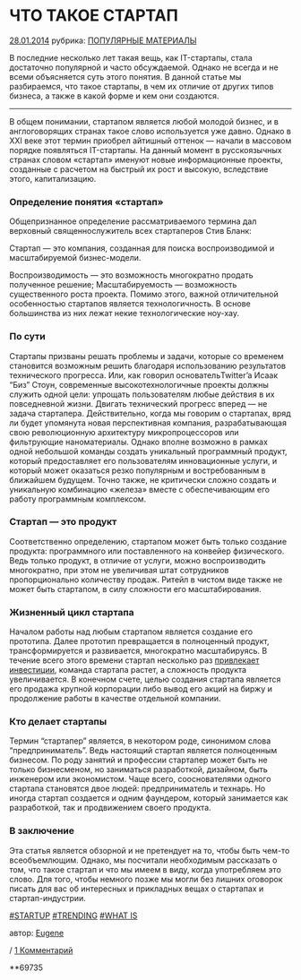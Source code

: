 # ЧТО ТАКОЕ СТАРТАП

[28.01.2014](https://itkeys.org/2014/01/28/) рубрика: [ПОПУЛЯРНЫЕ МАТЕРИАЛЫ](https://itkeys.org/category/featured/)

В последние несколько лет такая вещь, как IT-стартапы, стала достаточно популярной и часто обсуждаемой. Однако не всегда и не всеми объясняется суть этого понятия. В данной статье мы разбираемся, что такое стартапы, в чем их отличие от других типов бизнеса, а также в какой форме и кем они создаются.

------

В общем понимании, стартапом является любой молодой бизнес, и в англоговорящих странах такое слово используется уже давно. Однако в XXI веке этот термин приобрел айтишный оттенок — начали в массовом порядке появляться IT-стартапы. На данный момент в русскоязычных странах словом «стартап» именуют новые информационные проекты, созданные с расчетом на быстрый их рост и высокую, вследствие этого, капитализацию.

### Определение понятия «стартап»

Общепризнанное определение рассматриваемого термина дал верховный священнослужитель всех стартаперов Стив Бланк:

Стартап — это компания, созданная для поиска воспроизводимой и масштабируемой бизнес-модели.

Воспроизводимость — это возможность многократно продать полученное решение;
Масштабируемость — возможность существенного роста проекта.
Помимо этого, важной отличительной особенностью стартапов является технологичность. В основе большинства из них лежат некие технологические ноу-хау.

### По сути

Стартапы призваны решать проблемы и задачи, которые со временем становится возможным решить благодаря использованию результатов технического прогресса. Или, как говорил основательTwitter’a Исаак “Биз” Стоун, современные высокотехнологичные проекты должны служить одной цели: упрощать пользователям любые действия в их повседневной жизни.
Двигать технический прогресс вперед — не задача стартапера. Действительно, когда мы говорим о стартапах, вряд ли будет упомянута новая перспективная компания, разрабатывающая свою революционную архитектуру микропроцессоров или фильтрующие наноматериалы.
Однако вполне возможно в рамках одной небольшой команды создать уникальный программный продукт, который предоставляет его пользователям инновационные услуги, и который может оказаться резко популярным и востребованным в ближайшем будущем. Точно также, не критически сложно создать и уникальную комбинацию «железа» вместе с обеспечивающим его работу программным комплексом.

### Стартап — это продукт

Соответственно определению, стартапом может быть только создание продукта: программного или поставленного на конвейер физического. Ведь только продукт, в отличие от услуги, можно воспроизводить многократно, при этом не увеличивая штат сотрудников пропорционально количеству продаж. Ритейл в чистом виде также не может быть стартапом, в силу сложности его масштабирования.

### Жизненный цикл стартапа

Началом работы над любым стартапом является создание его прототипа.
Далее прототип превращается в полноценный продукт, трансформируется и развивается, многократно масштабируясь. В течение всего этого времени стартап несколько раз [привлекает инвестиции](https://itkeys.org/startup-fundraising/), команда стартапа растет, а сложность продукта увеличивается.
В конечном счете, целью создания стартапа является его продажа крупной корпорации либо вывод его акций на биржу и продолжение работы в качестве отдельной компании.

### Кто делает стартапы

Термин “стартапер” является, в некотором роде, синонимом слова “предприниматель”. Ведь настоящий стартап является полноценным бизнесом.
По роду занятий и профессии стартапер может быть не только бизнесменом, но заниматься разработкой, дизайном, быть инженером или экономистом.
Чаще всего, сооснователями одного стартапа становятся двое людей: предприниматель и технарь. Но иногда стартап создается и одним фаундером, который занимается как разработкой, так и продвижением своего продукта.

### В заключение

Эта статья является обзорной и не претендует на то, чтобы быть чем-то всеобъемлющим. Однако, мы посчитали необходимым рассказать о том, что такое стартап и что мы имеем в виду, когда употребляем это слово. Для того, чтобы немного позже мы могли без лишних оговорок писать для вас об интересных и прикладных вещах о стартапах и стартап-индустрии.

[#STARTUP](https://itkeys.org/tag/startup/) [#TRENDING](https://itkeys.org/tag/trending/) [#WHAT IS](https://itkeys.org/tag/what-is/)

автор: [Eugene](https://itkeys.org/author/eugene/)	

/  [1 Комментарий](https://itkeys.org/what-are-startups/#comments)	

**69735